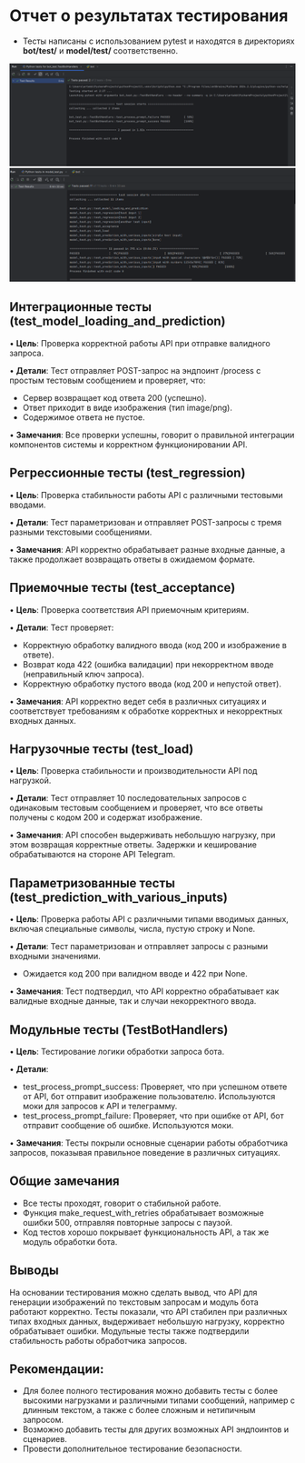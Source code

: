 ﻿# Отчет о результатах тестирования
- Тесты написаны с использованием pytest и находятся в директориях **bot/test/** и **model/test/** соответственно.

![Успешное прохождение](attachments/tg_tests.png)
![](attachments/tg_tests_2.png)
## Интеграционные тесты (test_model_loading_and_prediction)
•  **Цель**: Проверка корректной работы API при отправке валидного запроса.

•  **Детали**: Тест отправляет POST-запрос на эндпоинт /process с простым тестовым сообщением и проверяет, что:
-  Сервер возвращает код ответа 200 (успешно).
-  Ответ приходит в виде изображения (тип image/png).
-  Содержимое ответа не пустое.

•  **Замечания**: Все проверки успешны, говорит о правильной интеграции компонентов системы и корректном функционировании API.

## Регрессионные тесты (test_regression)
•  **Цель**: Проверка стабильности работы API с различными тестовыми вводами.

•  **Детали**: Тест параметризован и отправляет POST-запросы с тремя разными текстовыми сообщениями.

•  **Замечания**: API корректно обрабатывает разные входные данные, а также продолжает возвращать ответы в ожидаемом формате.

## Приемочные тесты (test_acceptance)
•  **Цель**: Проверка соответствия API приемочным критериям.

•  **Детали**: Тест проверяет:
  -  Корректную обработку валидного ввода (код 200 и изображение в ответе).
  -  Возврат кода 422 (ошибка валидации) при некорректном вводе (неправильный ключ запроса).
  -  Корректную обработку пустого ввода (код 200 и непустой ответ).

•  **Замечания**: API корректно ведет себя в различных ситуациях и соответствует требованиям к обработке корректных и некорректных входных данных.

## Нагрузочные тесты (test_load)
•  **Цель**: Проверка стабильности и производительности API под нагрузкой.

•  **Детали**: Тест отправляет 10 последовательных запросов с одинаковым тестовым сообщением и проверяет, что все ответы получены с кодом 200 и содержат изображение.

•  **Замечания**: API способен выдерживать небольшую нагрузку, при этом возвращая корректные ответы. Задержки и кеширование обрабатываются на стороне API Telegram.

## Параметризованные тесты (test_prediction_with_various_inputs)
•  **Цель**: Проверка работы API с различными типами вводимых данных, включая специальные символы, числа, пустую строку и None.

•  **Детали**: Тест параметризован и отправляет запросы с разными входными значениями.
  -  Ожидается код 200 при валидном вводе и 422 при None.
  
•  **Замечания**: Тест подтвердил, что API корректно обрабатывает как валидные входные данные, так и случаи некорректного ввода.

## Модульные тесты (TestBotHandlers)
•  **Цель**: Тестирование логики обработки запроса бота.

•  **Детали**:
  -  test_process_prompt_success: Проверяет, что при успешном ответе от API, бот отправит изображение пользователю. Используются моки для запросов к API и телеграмму.
  -  test_process_prompt_failure: Проверяет, что при ошибке от API, бот отправит сообщение об ошибке. Используются моки.
  
•  **Замечания**: Тесты покрыли основные сценарии работы обработчика запросов, показывая правильное поведение в различных ситуациях.

## Общие замечания
-  Все тесты проходят, говорит о стабильной работе.
-  Функция make_request_with_retries обрабатывает возможные ошибки 500, отправляя повторные запросы с паузой.
-  Код тестов хорошо покрывает функциональность API, а так же модуль обработки бота.

## Выводы
На основании тестирования можно сделать вывод, что API для генерации изображений по текстовым запросам и модуль бота работают корректно. Тесты показали, что API стабилен при различных типах входных данных, выдерживает небольшую нагрузку, корректно обрабатывает ошибки. Модульные тесты также подтвердили стабильность работы обработчика запросов.

## Рекомендации:
-  Для более полного тестирования можно добавить тесты с более высокими нагрузками и различными типами сообщений, например с длинным текстом, а также с более сложным и нетипичным запросом.
-  Возможно добавить тесты для других возможных API эндпоинтов и сценариев.
-  Провести дополнительное тестирование безопасности.
